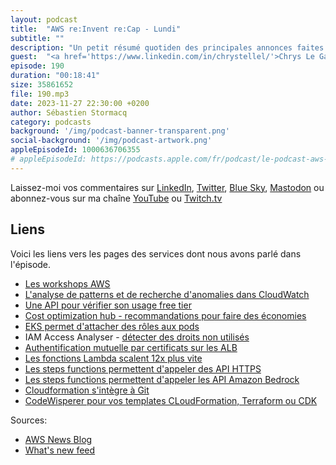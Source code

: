 ```yaml
---
layout: podcast
title:  "AWS re:Invent re:Cap - Lundi"
subtitle: ""
description: "Un petit résumé quotiden des principales annonces faites à re:Invent 2023. Enregistré à Las Vegas."
guest:  "<a href='https://www.linkedin.com/in/chrystellel/'>Chrys Le Gall</a>, Lead Cloud Solutions Architect chez Ateme"
episode: 190
duration: "00:18:41" 
size: 35861652
file: 190.mp3
date: 2023-11-27 22:30:00 +0200
author: Sébastien Stormacq
category: podcasts
background: '/img/podcast-banner-transparent.png'
social-background: '/img/podcast-artwork.png'
appleEpisodeId: 1000636706355
# appleEpisodeId: https://podcasts.apple.com/fr/podcast/le-podcast-aws-en-français/id1452118442
---
```


Laissez-moi vos commentaires sur [LinkedIn](https://www.linkedin.com/in/sebastienstormacq/), [Twitter](https://twitter.com/sebsto), [Blue Sky](https://bsky.app/profile/sebsto.bsky.social), [Mastodon](https://awscommunity.social/@sebsto) ou abonnez-vous sur ma chaîne [YouTube](https://www.youtube.com/sebsto) ou [Twitch.tv](https://www.twitch.tv/sebAWS)

## Liens

Voici les liens vers les pages des services dont nous avons parlé dans l'épisode.

- [Les workshops AWS](https://catalog.workshops.aws/)
- [L'analyse de patterns et de recherche d'anomalies dans CloudWatch](https://aws.amazon.com/blogs/aws/amazon-cloudwatch-logs-now-offers-automated-pattern-analytics-and-anomaly-detection/)
- [Une API pour vérifier son usage free tier](https://aws.amazon.com/blogs/aws/check-your-aws-free-tier-usage-programmatically-with-a-new-api/)
- [Cost optimization hub - recommandations pour faire des économies](https://aws.amazon.com/blogs/aws/new-cost-optimization-hub-to-find-all-recommended-actions-in-one-place-for-saving-you-money/)
- [EKS permet d'attacher des rôles aux pods](https://aws.amazon.com/blogs/aws/amazon-eks-pod-identity-simplifies-iam-permissions-for-applications-on-amazon-eks-clusters/)
- IAM Access Analyser - [détecter des droits non utilisés](https://aws.amazon.com/blogs/aws/iam-access-analyzer-updates-find-unused-access-check-policies-before-deployment/)
- [Authentification mutuelle par certificats sur les ALB](https://aws.amazon.com/blogs/aws/mutual-authentication-for-application-load-balancer-to-reliably-verify-certificate-based-client-identities/)
- [Les fonctions Lambda scalent 12x plus vite](https://aws.amazon.com/blogs/aws/aws-lambda-functions-now-scale-12-times-faster-when-handling-high-volume-requests/)
- [Les steps functions permettent d'appeler des API HTTPS](https://aws.amazon.com/blogs/aws/external-endpoints-and-testing-of-task-states-now-available-in-aws-step-functions/)
- [Les steps functions permettent d'appeler les API Amazon Bedrock](https://aws.amazon.com/blogs/aws/build-generative-ai-apps-using-aws-step-functions-and-amazon-bedrock/)
- [Cloudformation s'intègre à Git](https://aws.amazon.com/about-aws/whats-new/2023/11/aws-cloudformation-git-management-stacks/)
- [CodeWisperer pour vos templates CLoudFormation, Terraform ou CDK](https://aws.amazon.com/about-aws/whats-new/2023/11/amazon-codewhisperer-new-enhancements/)


Sources: 

- [AWS News Blog](https://aws.amazon.com/blogs/aws/)
- [What's new feed](https://aws.amazon.com/about-aws/whats-new/2023/)

